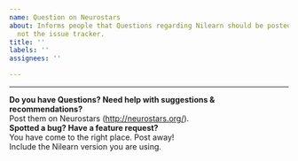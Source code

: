 ```yaml
---
name: Question on Neurostars
about: Informs people that Questions regarding Nilearn should be posted on Neurostars,
  not the issue tracker.
title: ''
labels: ''
assignees: ''

---
```


---------------
**Do you have Questions? Need help with suggestions & recommendations?**  
Post them on Neurostars (http://neurostars.org/).  
**Spotted a bug? Have a feature request?**  
You have come to the right place. Post away!  
Include the Nilearn version you are using.
